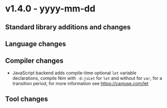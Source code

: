 # v1.4.0 - yyyy-mm-dd



## Standard library additions and changes


## Language changes


## Compiler changes

- JavaScript backend adds compile-time optional `let` variable declarations,
  compile Nim with `-d:jsLet` for `let` and without for `var`,
  for a transition period, for more information see https://caniuse.com/let


## Tool changes

